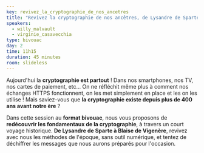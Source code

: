 ```yaml
---
key: revivez_la_cryptographie_de_nos_ancetres
title: "Revivez la cryptographie de nos ancêtres, de Lysandre de Sparte à Blaise de Vigenère"
speakers:
  - willy_malvault
  - virginie_casavecchia
type: bivouac
day: 2
time: 11h15
duration: 45 minutes
room: slideless
---
```


Aujourd'hui la **cryptographie est partout** ! Dans nos smartphones, nos TV, nos cartes de paiement, etc… On ne réfléchit même plus à comment nos échanges HTTPS fonctionnent, on les met simplement en place et les on les utilise ! Mais saviez-vous que **la cryptographie existe depuis plus de 400 ans avant notre ère** ?

Dans cette session au **format bivouac**, nous vous proposons de **redécouvrir les fondamentaux de la cryptographie**, à travers un court voyage historique. **De Lysandre de Sparte à Blaise de Vigenère**, revivez avec nous les méthodes de l'époque, sans outil numérique, et tentez de déchiffrer les messages que nous aurons préparés pour l'occasion.